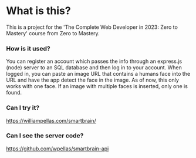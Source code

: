 # What is this?

This is a project for the 'The Complete Web Developer in 2023: Zero to Mastery' course from Zero to Mastery.

### How is it used?

You can register an account which passes the info through an express.js (node) server to an SQL database and then log in to your account. When logged in, you can paste an image URL that contains a humans face into the URL and have the app detect the face in the image. As of now, this only works with one face. If an image with multiple faces is inserted, only one is found.

### Can I try it?

https://williampellas.com/smartbrain/

### Can I see the server code?

https://github.com/wpellas/smartbrain-api

